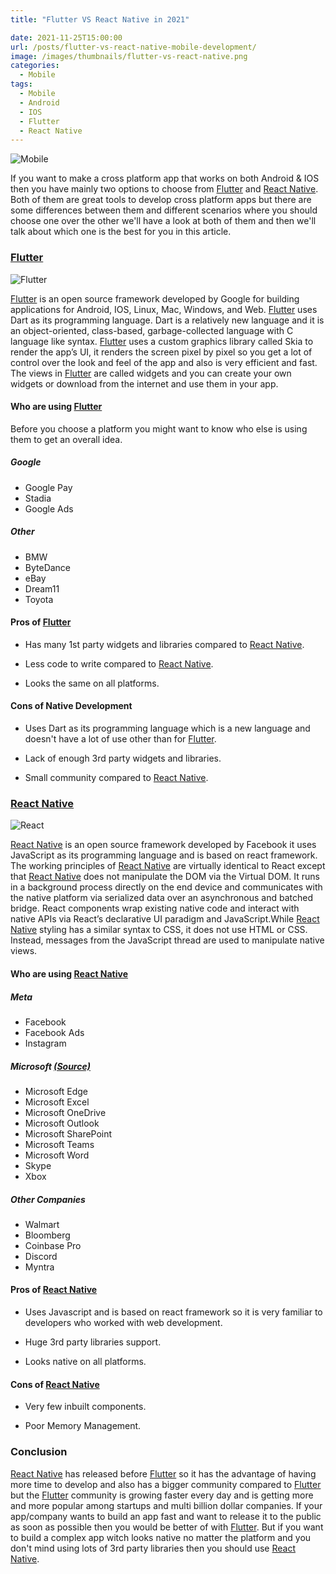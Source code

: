 ```yaml
---
title: "Flutter VS React Native in 2021"

date: 2021-11-25T15:00:00
url: /posts/flutter-vs-react-native-mobile-development/
image: /images/thumbnails/flutter-vs-react-native.png
categories:
  - Mobile
tags:
  - Mobile
  - Android
  - IOS
  - Flutter
  - React Native
---
```


![Mobile](/images/2021/flutter-vs-react-native/flutter-vs-react-native.jpg)

If you want to make a cross platform app that works on both Android & IOS then you have mainly two options to choose from [Flutter](https://flutter.dev) and [React Native](https://reactnative.dev). Both of them are great tools to develop cross platform apps but there are some differences between them and different scenarios where you should choose one over the other we'll have a look at both of them and then we'll talk about which one is the best for you in this article.

### [Flutter](https://flutter.dev)

![Flutter](/images/2021/flutter-vs-react-native/flutter.png)

[Flutter](https://flutter.dev) is an open source framework developed by Google for building applications for Android, IOS, Linux, Mac, Windows, and Web. [Flutter](https://flutter.dev) uses Dart as its programming language. Dart is a relatively new language and it is an object-oriented, class-based, garbage-collected language with C language like syntax. [Flutter](https://flutter.dev) uses a custom graphics library called Skia to render the app’s UI, it renders the screen pixel by pixel so you get a lot of control over the look and feel of the app and also is very efficient and fast. The views in [Flutter](https://flutter.dev) are called widgets and you can create your own widgets or download from the internet and use them in your app.

#### Who are using [Flutter](https://flutter.dev)

Before you choose a platform you might want to know who else is using them to get an overall idea.

##### Google

- Google Pay
- Stadia
- Google Ads

##### Other

- BMW
- ByteDance
- eBay
- Dream11
- Toyota

#### Pros of [Flutter](https://flutter.dev)

- Has many 1st party widgets and libraries compared to [React Native](https://reactnative.dev).

- Less code to write compared to [React Native](https://reactnative.dev).

- Looks the same on all platforms.

#### Cons of Native Development

- Uses Dart as its programming language which is a new language and doesn't have a lot of use other than for [Flutter](https://flutter.dev).

- Lack of enough 3rd party widgets and libraries.

- Small community compared to [React Native](https://reactnative.dev).

### [React Native](https://reactnative.dev)

![React](/images/2021/flutter-vs-react-native/react.png)

[React Native](https://reactnative.dev) is an open source framework developed by Facebook it uses JavaScript as its programming language and is based on react framework. The working principles of [React Native](https://reactnative.dev) are virtually identical to React except that [React Native](https://reactnative.dev) does not manipulate the DOM via the Virtual DOM. It runs in a background process directly on the end device and communicates with the native platform via serialized data over an asynchronous and batched bridge. React components wrap existing native code and interact with native APIs via React’s declarative UI paradigm and JavaScript.While [React Native](https://reactnative.dev) styling has a similar syntax to CSS, it does not use HTML or CSS. Instead, messages from the JavaScript thread are used to manipulate native views.

#### Who are using [React Native](https://reactnative.dev)

##### Meta

- Facebook
- Facebook Ads
- Instagram

##### Microsoft [(Source)](https://appfigures.com/resources/insights/microsoft-goes-all-in-on-react-native)

- Microsoft Edge
- Microsoft Excel
- Microsoft OneDrive
- Microsoft Outlook
- Microsoft SharePoint
- Microsoft Teams
- Microsoft Word
- Skype
- Xbox

##### Other Companies

- Walmart
- Bloomberg
- Coinbase Pro
- Discord
- Myntra

#### Pros of [React Native](https://reactnative.dev)

- Uses Javascript and is based on react framework so it is very familiar to developers who worked with web development.

- Huge 3rd party libraries support.

- Looks native on all platforms.

#### Cons of [React Native](https://reactnative.dev)

- Very few inbuilt components.

- Poor Memory Management.

### Conclusion

[React Native](https://reactnative.dev) has released before [Flutter](https://flutter.dev) so it has the advantage of having more time to develop and also has a bigger community compared to [Flutter](https://flutter.dev) but the [Flutter](https://flutter.dev) community is growing faster every day and is getting more and more popular among startups and multi billion dollar companies. If your app/company wants to build an app fast and want to release it to the public as soon as possible then you would be better of with [Flutter](https://flutter.dev). But if you want to build a complex app witch looks native no matter the platform and you don't mind using lots of 3rd party libraries then you should use [React Native](https://reactnative.dev).
